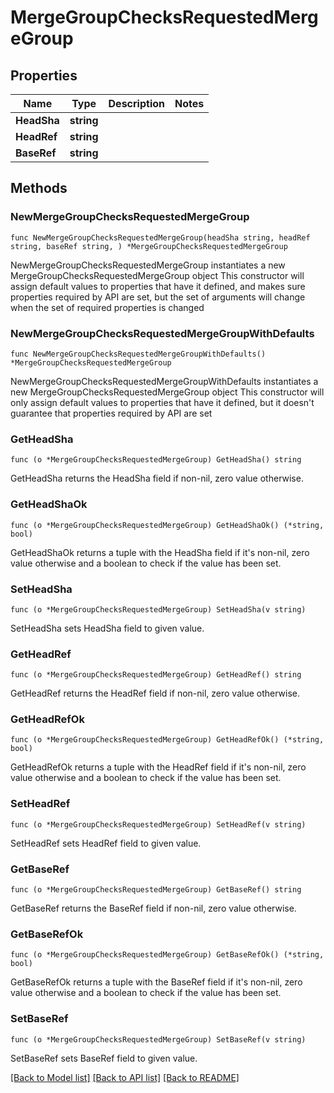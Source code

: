# MergeGroupChecksRequestedMergeGroup

## Properties

Name | Type | Description | Notes
------------ | ------------- | ------------- | -------------
**HeadSha** | **string** |  | 
**HeadRef** | **string** |  | 
**BaseRef** | **string** |  | 

## Methods

### NewMergeGroupChecksRequestedMergeGroup

`func NewMergeGroupChecksRequestedMergeGroup(headSha string, headRef string, baseRef string, ) *MergeGroupChecksRequestedMergeGroup`

NewMergeGroupChecksRequestedMergeGroup instantiates a new MergeGroupChecksRequestedMergeGroup object
This constructor will assign default values to properties that have it defined,
and makes sure properties required by API are set, but the set of arguments
will change when the set of required properties is changed

### NewMergeGroupChecksRequestedMergeGroupWithDefaults

`func NewMergeGroupChecksRequestedMergeGroupWithDefaults() *MergeGroupChecksRequestedMergeGroup`

NewMergeGroupChecksRequestedMergeGroupWithDefaults instantiates a new MergeGroupChecksRequestedMergeGroup object
This constructor will only assign default values to properties that have it defined,
but it doesn't guarantee that properties required by API are set

### GetHeadSha

`func (o *MergeGroupChecksRequestedMergeGroup) GetHeadSha() string`

GetHeadSha returns the HeadSha field if non-nil, zero value otherwise.

### GetHeadShaOk

`func (o *MergeGroupChecksRequestedMergeGroup) GetHeadShaOk() (*string, bool)`

GetHeadShaOk returns a tuple with the HeadSha field if it's non-nil, zero value otherwise
and a boolean to check if the value has been set.

### SetHeadSha

`func (o *MergeGroupChecksRequestedMergeGroup) SetHeadSha(v string)`

SetHeadSha sets HeadSha field to given value.


### GetHeadRef

`func (o *MergeGroupChecksRequestedMergeGroup) GetHeadRef() string`

GetHeadRef returns the HeadRef field if non-nil, zero value otherwise.

### GetHeadRefOk

`func (o *MergeGroupChecksRequestedMergeGroup) GetHeadRefOk() (*string, bool)`

GetHeadRefOk returns a tuple with the HeadRef field if it's non-nil, zero value otherwise
and a boolean to check if the value has been set.

### SetHeadRef

`func (o *MergeGroupChecksRequestedMergeGroup) SetHeadRef(v string)`

SetHeadRef sets HeadRef field to given value.


### GetBaseRef

`func (o *MergeGroupChecksRequestedMergeGroup) GetBaseRef() string`

GetBaseRef returns the BaseRef field if non-nil, zero value otherwise.

### GetBaseRefOk

`func (o *MergeGroupChecksRequestedMergeGroup) GetBaseRefOk() (*string, bool)`

GetBaseRefOk returns a tuple with the BaseRef field if it's non-nil, zero value otherwise
and a boolean to check if the value has been set.

### SetBaseRef

`func (o *MergeGroupChecksRequestedMergeGroup) SetBaseRef(v string)`

SetBaseRef sets BaseRef field to given value.



[[Back to Model list]](../README.md#documentation-for-models) [[Back to API list]](../README.md#documentation-for-api-endpoints) [[Back to README]](../README.md)


